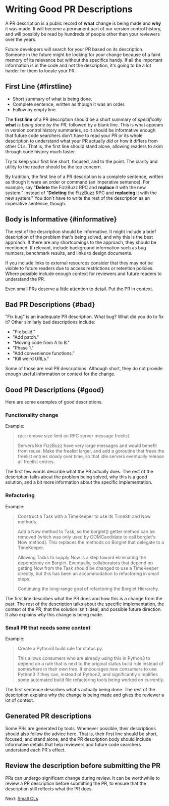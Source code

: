 # Writing Good PR Descriptions



A PR description is a public record of **what** change is being made and **why**
it was made. It will become a permanent part of our version control history, and
will possibly be read by hundreds of people other than your reviewers over the
years.

Future developers will search for your PR based on its description. Someone in
the future might be looking for your change because of a faint memory of its
relevance but without the specifics handy. If all the important information is
in the code and not the description, it's going to be a lot harder for them to
locate your PR.

## First Line {#firstline}

*   Short summary of what is being done.
*   Complete sentence, written as though it was an order.
*   Follow by empty line.

The **first line** of a PR description should be a short summary of
*specifically* **what** *is being done by the PR*, followed by a blank line.
This is what appears in version control history summaries, so it should be
informative enough that future code searchers don't have to read your PR or its
whole description to understand what your PR actually *did* or how it differs
from other CLs. That is, the first line should stand alone, allowing readers to
skim through code history much faster.

Try to keep your first line short, focused, and to the point. The clarity and
utility to the reader should be the top concern.

By tradition, the first line of a PR description is a complete sentence, written
as though it were an order or command (an imperative sentence). For example, say
\"**Delete** the FizzBuzz RPC and **replace** it with the new system." instead
of \"**Deleting** the FizzBuzz RPC and **replacing** it with the new system."
You don't have to write the rest of the description as an imperative sentence,
though.

## Body is Informative {#informative}

The rest of the description should be informative. It might include a brief
description of the problem that's being solved, and why this is the best
approach. If there are any shortcomings to the approach, they should be
mentioned. If relevant, include background information such as bug numbers,
benchmark results, and links to design documents.

If you include links to external resources consider that they may not be visible
to future readers due to access restrictions or retention policies. Where
possible include enough context for reviewers and future readers to understand
the PR.

Even small PRs deserve a little attention to detail. Put the PR in context.

## Bad PR Descriptions {#bad}

"Fix bug" is an inadequate PR description. What bug? What did you do to fix it?
Other similarly bad descriptions include:

-   "Fix build."
-   "Add patch."
-   "Moving code from A to B."
-   "Phase 1."
-   "Add convenience functions."
-   "Kill weird URLs."

Some of those are real PR descriptions. Although short, they do not provide
enough useful information or context for the change.

## Good PR Descriptions {#good}

Here are some examples of good descriptions.

### Functionality change

Example:

> rpc: remove size limit on RPC server message freelist.
>
> Servers like FizzBuzz have very large messages and would benefit from reuse.
> Make the freelist larger, and add a goroutine that frees the freelist entries
> slowly over time, so that idle servers eventually release all freelist
> entries.

The first few words describe what the PR actually does. The rest of the
description talks about the problem being solved, why this is a good solution,
and a bit more information about the specific implementation.

### Refactoring

Example:

> Construct a Task with a TimeKeeper to use its TimeStr and Now methods.
>
> Add a Now method to Task, so the borglet() getter method can be removed (which
> was only used by OOMCandidate to call borglet's Now method). This replaces the
> methods on Borglet that delegate to a TimeKeeper.
>
> Allowing Tasks to supply Now is a step toward eliminating the dependency on
> Borglet. Eventually, collaborators that depend on getting Now from the Task
> should be changed to use a TimeKeeper directly, but this has been an
> accommodation to refactoring in small steps.
>
> Continuing the long-range goal of refactoring the Borglet Hierarchy.

The first line describes what the PR does and how this is a change from the
past. The rest of the description talks about the specific implementation, the
context of the PR, that the solution isn't ideal, and possible future direction.
It also explains *why* this change is being made.

### Small PR that needs some context

Example:

> Create a Python3 build rule for status.py.
>
> This allows consumers who are already using this in Python3 to depend on a
> rule that is next to the original status build rule instead of somewhere in
> their own tree. It encourages new consumers to use Python3 if they can,
> instead of Python2, and significantly simplifies some automated build file
> refactoring tools being worked on currently.

The first sentence describes what's actually being done. The rest of the
description explains *why* the change is being made and gives the reviewer a lot
of context.

## Generated PR descriptions

Some PRs are generated by tools. Whenever possible, their descriptions should
also follow the advice here. That is, their first line should be short, focused,
and stand alone, and the PR description body should include informative details
that help reviewers and future code searchers understand each PR's effect.

## Review the description before submitting the PR

PRs can undergo significant change during review. It can be worthwhile to review
a PR description before submitting the PR, to ensure that the description still
reflects what the PR does.

Next: [Small CLs](small-cls.md)

